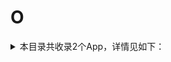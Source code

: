 # O
<details>
<summary>
本目录共收录2个App，详情见如下：
</summary>

- [ONE·一个](https://github.com/zirawell/R-Store/tree/main/Rule/QuanX/Adblock/App/O/ONE%C2%B7%E4%B8%80%E4%B8%AA)
- [omoFun](https://github.com/zirawell/R-Store/tree/main/Rule/QuanX/Adblock/App/O/omoFun)

</details>
